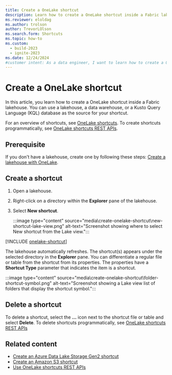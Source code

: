 ```yaml
---
title: Create a OneLake shortcut
description: Learn how to create a OneLake shortcut inside a Fabric lakehouse using a lakehouse, data warehouse, or Kusto Query Language database as the source.
ms.reviewer: eloldag
ms.author: trolson
author: TrevorLOlson
ms.search.form: Shortcuts
ms.topic: how-to
ms.custom:
  - build-2023
  - ignite-2023
ms.date: 12/24/2024
#customer intent: As a data engineer, I want to learn how to create a OneLake shortcut inside a Fabric lakehouse using different data sources so that I can efficiently access and manage data within the lakehouse.
---
```


# Create a OneLake shortcut

In this article, you learn how to create a OneLake shortcut inside a Fabric lakehouse. You can use a lakehouse, a data warehouse, or a Kusto Query Language (KQL) database as the source for your shortcut.

For an overview of shortcuts, see [OneLake shortcuts](onelake-shortcuts.md). To create shortcuts programmatically, see [OneLake shortcuts REST APIs](/rest/api/fabric/core/onelake-shortcuts/create-shortcut?tabs=HTTP).

## Prerequisite

If you don't have a lakehouse, create one by following these steps: [Create a lakehouse with OneLake](create-lakehouse-onelake.md).

## Create a shortcut

1. Open a lakehouse.

1. Right-click on a directory within the **Explorer** pane of the lakehouse.

1. Select **New shortcut**.

   :::image type="content" source="media\create-onelake-shortcut\new-shortcut-lake-view.png" alt-text="Screenshot showing where to select New shortcut from the Lake view.":::

[!INCLUDE [onelake-shortcut](../includes/onelake-shortcut.md)]

The lakehouse automatically refreshes. The shortcut(s) appears under the selected directory in the **Explorer** pane. You can differentiate a regular file or table from the shortcut from its properties. The properties have a **Shortcut Type** parameter that indicates the item is a shortcut.

   :::image type="content" source="media\create-onelake-shortcut\folder-shortcut-symbol.png" alt-text="Screenshot showing a Lake view list of folders that display the shortcut symbol.":::

## Delete a shortcut

To delete a shortcut, select the **...** icon next to the shortcut file or table and select **Delete**. To delete shortcuts programmatically, see [OneLake shortcuts REST APIs](/rest/api/fabric/core/onelake-shortcuts/delete-shortcut?tabs=HTTP)

## Related content

- [Create an Azure Data Lake Storage Gen2 shortcut](create-adls-shortcut.md)
- [Create an Amazon S3 shortcut](create-s3-shortcut.md)
- [Use OneLake shortcuts REST APIs](onelake-shortcuts-rest-api.md)
